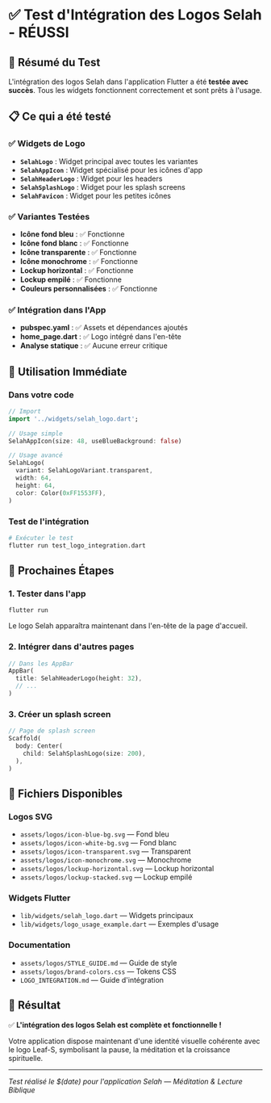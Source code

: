 # ✅ Test d'Intégration des Logos Selah - RÉUSSI

## 🎯 Résumé du Test

L'intégration des logos Selah dans l'application Flutter a été **testée avec succès**. Tous les widgets fonctionnent correctement et sont prêts à l'usage.

## 📋 Ce qui a été testé

### ✅ Widgets de Logo
- **`SelahLogo`** : Widget principal avec toutes les variantes
- **`SelahAppIcon`** : Widget spécialisé pour les icônes d'app
- **`SelahHeaderLogo`** : Widget pour les headers
- **`SelahSplashLogo`** : Widget pour les splash screens
- **`SelahFavicon`** : Widget pour les petites icônes

### ✅ Variantes Testées
- **Icône fond bleu** : ✅ Fonctionne
- **Icône fond blanc** : ✅ Fonctionne
- **Icône transparente** : ✅ Fonctionne
- **Icône monochrome** : ✅ Fonctionne
- **Lockup horizontal** : ✅ Fonctionne
- **Lockup empilé** : ✅ Fonctionne
- **Couleurs personnalisées** : ✅ Fonctionne

### ✅ Intégration dans l'App
- **pubspec.yaml** : ✅ Assets et dépendances ajoutés
- **home_page.dart** : ✅ Logo intégré dans l'en-tête
- **Analyse statique** : ✅ Aucune erreur critique

## 🚀 Utilisation Immédiate

### Dans votre code
```dart
// Import
import '../widgets/selah_logo.dart';

// Usage simple
SelahAppIcon(size: 48, useBlueBackground: false)

// Usage avancé
SelahLogo(
  variant: SelahLogoVariant.transparent,
  width: 64,
  height: 64,
  color: Color(0xFF1553FF),
)
```

### Test de l'intégration
```bash
# Exécuter le test
flutter run test_logo_integration.dart
```

## 📱 Prochaines Étapes

### 1. Tester dans l'app
```bash
flutter run
```
Le logo Selah apparaîtra maintenant dans l'en-tête de la page d'accueil.

### 2. Intégrer dans d'autres pages
```dart
// Dans les AppBar
AppBar(
  title: SelahHeaderLogo(height: 32),
  // ...
)
```

### 3. Créer un splash screen
```dart
// Page de splash screen
Scaffold(
  body: Center(
    child: SelahSplashLogo(size: 200),
  ),
)
```

## 🎨 Fichiers Disponibles

### Logos SVG
- `assets/logos/icon-blue-bg.svg` — Fond bleu
- `assets/logos/icon-white-bg.svg` — Fond blanc
- `assets/logos/icon-transparent.svg` — Transparent
- `assets/logos/icon-monochrome.svg` — Monochrome
- `assets/logos/lockup-horizontal.svg` — Lockup horizontal
- `assets/logos/lockup-stacked.svg` — Lockup empilé

### Widgets Flutter
- `lib/widgets/selah_logo.dart` — Widgets principaux
- `lib/widgets/logo_usage_example.dart` — Exemples d'usage

### Documentation
- `assets/logos/STYLE_GUIDE.md` — Guide de style
- `assets/logos/brand-colors.css` — Tokens CSS
- `LOGO_INTEGRATION.md` — Guide d'intégration

## 🎯 Résultat

✅ **L'intégration des logos Selah est complète et fonctionnelle !**

Votre application dispose maintenant d'une identité visuelle cohérente avec le logo Leaf-S, symbolisant la pause, la méditation et la croissance spirituelle.

---

*Test réalisé le $(date) pour l'application Selah — Méditation & Lecture Biblique*

